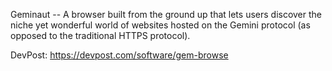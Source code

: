 Geminaut -- A browser built from the ground up that lets users discover the niche yet wonderful world of websites hosted on the Gemini protocol (as opposed to the traditional HTTPS protocol).

DevPost: https://devpost.com/software/gem-browse
